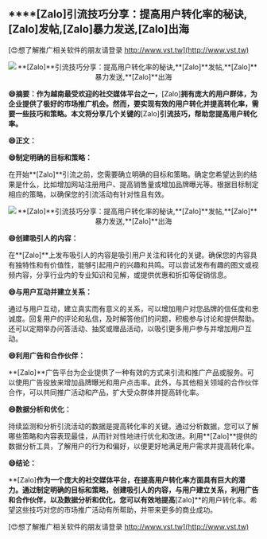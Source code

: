 ## ****[Zalo]**引流技巧分享：提高用户转化率的秘诀,**[Zalo]**发帖,**[Zalo]**暴力发送,**[Zalo]**出海**

[😍想了解推广相关软件的朋友请登录 http://www.vst.tw](http://www.vst.tw)

 <center><img src="https://vst.tw/MP4/tuiguang/png/8.png" alt="**[Zalo]**引流技巧分享：提高用户转化率的秘诀,**[Zalo]**发帖,**[Zalo]**暴力发送,**[Zalo]**出海"></center>

**😄摘要：作为越南最受欢迎的社交媒体平台之一，**[Zalo]**拥有庞大的用户群体，为企业提供了极好的市场推广机会。然而，要实现有效的用户转化并提高转化率，需要一些技巧和策略。本文将分享几个关键的**[Zalo]**引流技巧，帮助您提高用户转化率。**

**😄正文：**

**😄制定明确的目标和策略：**

在开始**[Zalo]**引流之前，您需要确立明确的目标和策略。确定您希望达到的结果是什么，比如增加网站注册用户、提高销售量或增加品牌曝光等。根据目标制定相应的策略，以确保您的引流活动有针对性且有效。

 <center><img src="https://vst.tw/MP4/tuiguang/png/5.png" alt="**[Zalo]**引流技巧分享：提高用户转化率的秘诀,**[Zalo]**发帖,**[Zalo]**暴力发送,**[Zalo]**出海"></center>

**😄创建吸引人的内容：**

在**[Zalo]**上发布吸引人的内容是吸引用户关注和转化的关键。确保您的内容具有独特性和有价值性，能够引起用户的兴趣和共鸣。可以尝试发布有趣的图文或视频内容，分享行业内的专业知识和见解，或提供优惠和折扣等促销信息。

**😄与用户互动并建立关系：**

通过与用户互动，建立真实而有意义的关系，可以增加用户对您品牌的信任度和忠诚度。回复用户的评论和私信，及时解答他们的问题，积极参与讨论和提供帮助。还可以定期举办问答活动、抽奖或赠品活动，以吸引更多用户参与并增加用户互动。

**😄利用广告和合作伙伴：**

**[Zalo]**广告平台为企业提供了一种有效的方式来引流和推广产品或服务。可以使用广告投放来增加品牌曝光和用户点击率。此外，与其他相关领域的合作伙伴合作，可以共同推广活动和产品，扩大受众群体并提高转化率。

**😄数据分析和优化：**

持续监测和分析引流活动的数据是提高转化率的关键。通过分析数据，您可以了解哪些策略和内容表现最佳，从而针对性地进行优化和改进。利用**[Zalo]**提供的数据分析工具，了解用户的行为和偏好，以便更好地满足用户需求并提高转化率。

**😄结论：**

**[Zalo]**作为一个庞大的社交媒体平台，在提高用户转化率方面具有巨大的潜力。通过制定明确的目标和策略，创建吸引人的内容，与用户建立关系，利用广告和合作伙伴，以及数据分析和优化，您可以有效地提高**[Zalo]**的用户转化率。希望这些技巧对您的市场推广活动有所帮助，并带来更多的商业成功。

[😍想了解推广相关软件的朋友请登录 http://www.vst.tw](http://www.vst.tw)



